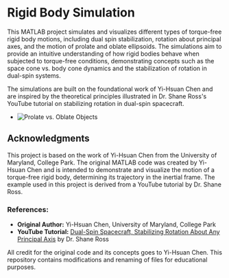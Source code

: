 # Rigid Body Simulation

This MATLAB project simulates and visualizes different types of torque-free rigid body motions, including dual spin stabilization, rotation about principal axes, and the motion of prolate and oblate ellipsoids. The simulations aim to provide an intuitive understanding of how rigid bodies behave when subjected to torque-free conditions, demonstrating concepts such as the space cone vs. body cone dynamics and the stabilization of rotation in dual-spin systems.

The simulations are built on the foundational work of Yi-Hsuan Chen and are inspired by the theoretical principles illustrated in Dr. Shane Ross's YouTube tutorial on stabilizing rotation in dual-spin spacecraft.

- ![Prolate vs. Oblate Objects](prolate_vs_oblate.gif)

## Acknowledgments

This project is based on the work of Yi-Hsuan Chen from the University of Maryland, College Park. The original MATLAB code was created by Yi-Hsuan Chen and is intended to demonstrate and visualize the motion of a torque-free rigid body, determining its trajectory in the inertial frame. The example used in this project is derived from a YouTube tutorial by Dr. Shane Ross.

### References:
- **Original Author:** Yi-Hsuan Chen, University of Maryland, College Park
- **YouTube Tutorial:** [Dual-Spin Spacecraft, Stabilizing Rotation About Any Principal Axis](https://youtu.be/8uOxYf9nLNw?si=lk6x0mVaOwIGljrr) by Dr. Shane Ross

All credit for the original code and its concepts goes to Yi-Hsuan Chen. This repository contains modifications and renaming of files for educational purposes.
